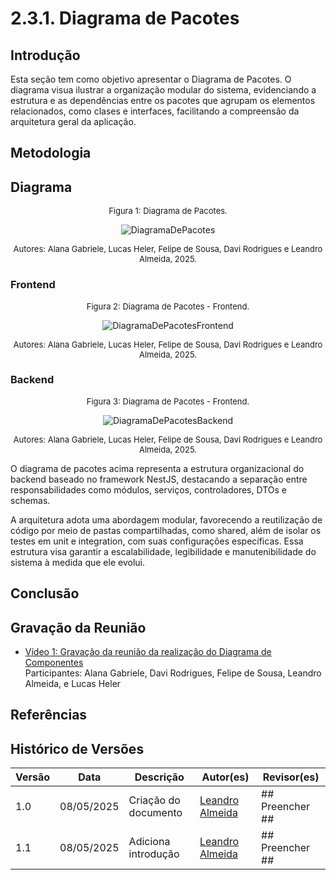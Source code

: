 # 2.3.1. Diagrama de Pacotes

## Introdução

Esta seção tem como objetivo apresentar o Diagrama de Pacotes. O diagrama visua ilustrar a organização modular do sistema, evidenciando a estrutura e as dependências entre os pacotes que agrupam os elementos relacionados, como clases e interfaces, facilitando a compreensão da arquitetura geral da aplicação.

## Metodologia

## Diagrama

<font size="2"><p style="text-align: center">Figura 1: Diagrama de Pacotes.</p></font>

<div style="text-align: center;">

![DiagramaDePacotes](#)

</div>
<font size="2"><p style="text-align: center">Autores: Alana Gabriele, Lucas Heler, Felipe de Sousa, Davi Rodrigues e Leandro Almeida, 2025.</p></font>

### Frontend

<font size="2"><p style="text-align: center">Figura 2: Diagrama de Pacotes - Frontend.</p></font>

<div style="text-align: center;">

![DiagramaDePacotesFrontend](#)

</div>
<font size="2"><p style="text-align: center">Autores: Alana Gabriele, Lucas Heler, Felipe de Sousa, Davi Rodrigues e Leandro Almeida, 2025.</p></font>

### Backend

<font size="2"><p style="text-align: center">Figura 3: Diagrama de Pacotes - Frontend.</p></font>

<div style="text-align: center;">

![DiagramaDePacotesBackend](#)

</div>
<font size="2"><p style="text-align: center">Autores: Alana Gabriele, Lucas Heler, Felipe de Sousa, Davi Rodrigues e Leandro Almeida, 2025.</p></font>

O diagrama de pacotes acima representa a estrutura organizacional do backend baseado no framework NestJS, destacando a separação entre responsabilidades como módulos, serviços, controladores, DTOs e schemas.

A arquitetura adota uma abordagem modular, favorecendo a reutilização de código por meio de pastas compartilhadas, como shared, além de isolar os testes em unit e integration, com suas configurações específicas. Essa estrutura visa garantir a escalabilidade, legibilidade e manutenibilidade do sistema à medida que ele evolui.

## Conclusão

## Gravação da Reunião

- [Vídeo 1: Gravação da reunião da realização do Diagrama de Componentes](#)</br>
  Participantes: Alana Gabriele, Davi Rodrigues, Felipe de Sousa, Leandro Almeida, e Lucas Heler

## Referências

## Histórico de Versões

| Versão | Data       | Descrição            | Autor(es)                                     | Revisor(es)     |
| ------ | ---------- | -------------------- | --------------------------------------------- | --------------- |
| 1.0    | 08/05/2025 | Criação do documento | [Leandro Almeida](https://github.com/LeanArs) | ## Preencher ## |
| 1.1    | 08/05/2025 | Adiciona introdução  | [Leandro Almeida](https://github.com/LeanArs) | ## Preencher ## |
